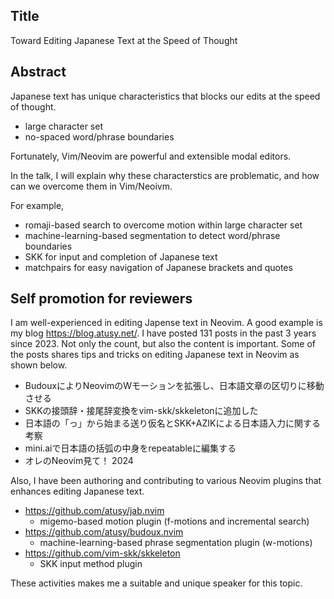 ## Title

Toward Editing Japanese Text at the Speed of Thought

## Abstract

Japanese text has unique characteristics that blocks our edits at the speed of thought.

* large character set
* no-spaced word/phrase boundaries

Fortunately, Vim/Neovim are powerful and extensible modal editors.

In the talk, I will explain why these characterstics are problematic, and how can we overcome them in Vim/Neoivm.

For example,

* romaji-based search to overcome motion within large character set
* machine-learning-based segmentation to detect word/phrase boundaries
* SKK for input and completion of Japanese text
* matchpairs for easy navigation of Japanese brackets and quotes

## Self promotion for reviewers

I am well-experienced in editing Japense text in Neovim.
A good example is my blog <https://blog.atusy.net/>.
I have posted 131 posts in the past 3 years since 2023.
Not only the count, but also the content is important.
Some of the posts shares tips and tricks on editing Japanese text in Neovim as shown below.

* BudouxによりNeovimのWモーションを拡張し、日本語文章の区切りに移動させる
* SKKの接頭辞・接尾辞変換をvim-skk/skkeletonに追加した
* 日本語の「っ」から始まる送り仮名とSKK+AZIKによる日本語入力に関する考察
* mini.aiで日本語の括弧の中身をrepeatableに編集する
* オレのNeovim見て！ 2024

Also, I have been authoring and contributing to various Neovim plugins that enhances editing Japanese text.

* https://github.com/atusy/jab.nvim
    * migemo-based motion plugin (f-motions and incremental search)
* https://github.com/atusy/budoux.nvim
    * machine-learning-based phrase segmentation plugin (w-motions)
* https://github.com/vim-skk/skkeleton
    * SKK input method plugin

These activities makes me a suitable and unique speaker for this topic.

